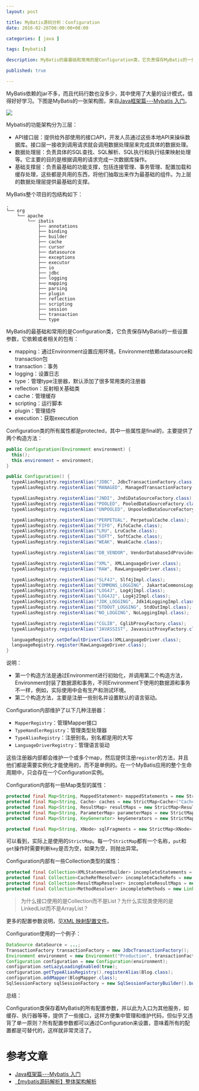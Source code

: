 ```yaml
---
layout: post

title: MyBatis源码分析：Configuration
date: 2016-02-26T08:00:00+08:00

categories: [ java ]

tags: [mybatis]

description: MyBatis的最基础和常用的是Configuration类，它负责保存MyBatis的一些设置参数。

published: true

---
```


MyBatis依赖的jar不多，而且代码行数也没多少，其中使用了大量的设计模式，值得好好学习。下图是MyBatis的一张架构图，来自[Java框架篇---Mybatis 入门](http://www.imooc.com/article/1291)。

![](http://img.mukewang.com/55b1dbbd00016b6407090390.png)

Mybatis的功能架构分为三层：

- API接口层：提供给外部使用的接口API，开发人员通过这些本地API来操纵数据库。接口层一接收到调用请求就会调用数据处理层来完成具体的数据处理。
- 数据处理层：负责具体的SQL查找、SQL解析、SQL执行和执行结果映射处理等。它主要的目的是根据调用的请求完成一次数据库操作。
- 基础支撑层：负责最基础的功能支撑，包括连接管理、事务管理、配置加载和缓存处理，这些都是共用的东西，将他们抽取出来作为最基础的组件。为上层的数据处理层提供最基础的支撑。

MyBatis整个项目的包结构如下：

~~~
.
└── org
    └── apache
        └── ibatis
            ├── annotations
            ├── binding
            ├── builder
            ├── cache
            ├── cursor
            ├── datasource
            ├── exceptions
            ├── executor
            ├── io
            ├── jdbc
            ├── logging
            ├── mapping
            ├── parsing
            ├── plugin
            ├── reflection
            ├── scripting
            ├── session
            ├── transaction
            └── type
~~~

MyBatis的最基础和常用的是Configuration类，它负责保存MyBatis的一些设置参数，它依赖或者相关的包有：

- mapping：通过Environment设置应用环境，Environment依赖datasource和transaction包
- transaction：事务
- logging：设置日志
- type：管理type注册器，默认添加了很多常用类的注册器
- reflection：反射相关基础类
- cache：管理缓存
- scripting：运行脚本
- plugin：管理插件
- execution：获取execution

Configuration类的所有属性都是protected，其中一些属性是final的，主要提供了两个构造方法：

~~~java
public Configuration(Environment environment) {
  this();
  this.environment = environment;
}

public Configuration() {
  typeAliasRegistry.registerAlias("JDBC", JdbcTransactionFactory.class);
  typeAliasRegistry.registerAlias("MANAGED", ManagedTransactionFactory.class);

  typeAliasRegistry.registerAlias("JNDI", JndiDataSourceFactory.class);
  typeAliasRegistry.registerAlias("POOLED", PooledDataSourceFactory.class);
  typeAliasRegistry.registerAlias("UNPOOLED", UnpooledDataSourceFactory.class);

  typeAliasRegistry.registerAlias("PERPETUAL", PerpetualCache.class);
  typeAliasRegistry.registerAlias("FIFO", FifoCache.class);
  typeAliasRegistry.registerAlias("LRU", LruCache.class);
  typeAliasRegistry.registerAlias("SOFT", SoftCache.class);
  typeAliasRegistry.registerAlias("WEAK", WeakCache.class);

  typeAliasRegistry.registerAlias("DB_VENDOR", VendorDatabaseIdProvider.class);

  typeAliasRegistry.registerAlias("XML", XMLLanguageDriver.class);
  typeAliasRegistry.registerAlias("RAW", RawLanguageDriver.class);

  typeAliasRegistry.registerAlias("SLF4J", Slf4jImpl.class);
  typeAliasRegistry.registerAlias("COMMONS_LOGGING", JakartaCommonsLoggingImpl.class);
  typeAliasRegistry.registerAlias("LOG4J", Log4jImpl.class);
  typeAliasRegistry.registerAlias("LOG4J2", Log4j2Impl.class);
  typeAliasRegistry.registerAlias("JDK_LOGGING", Jdk14LoggingImpl.class);
  typeAliasRegistry.registerAlias("STDOUT_LOGGING", StdOutImpl.class);
  typeAliasRegistry.registerAlias("NO_LOGGING", NoLoggingImpl.class);

  typeAliasRegistry.registerAlias("CGLIB", CglibProxyFactory.class);
  typeAliasRegistry.registerAlias("JAVASSIST", JavassistProxyFactory.class);

  languageRegistry.setDefaultDriverClass(XMLLanguageDriver.class);
  languageRegistry.register(RawLanguageDriver.class);
}
~~~

说明：

- 第一个构造方法是通过Environment进行初始化，并调用第二个构造方法，Environment封装了数据源和事务，不同Environment下使用的数据源和事务不一样，例如，实际使用中会有生产和测试环境。
- 第二个构造方法，主要是注册一些别名并设置默认的语言驱动。

Configuration内部维护了以下几种注册器：

- `MapperRegistry`：管理Mapper接口
- `TypeHandlerRegistry`：管理类型处理器
- `TypeAliasRegistry`：注册别名，别名都是用的大写
- `LanguageDriverRegistry`：管理语言驱动

这些注册器内部都会维护一个或多个map，然后提供注册`register`的方法，并且他们都是需要实例化才能使用的，而不是单例的。在一个MyBatis应用的整个生命周期中，只会存在一个Configuration实例。

Configuration内部有一些Map类型的属性：

~~~java
protected final Map<String, MappedStatement> mappedStatements = new StrictMap<MappedStatement>("Mapped Statements collection");
protected final Map<String, Cache> caches = new StrictMap<Cache>("Caches collection");
protected final Map<String, ResultMap> resultMaps = new StrictMap<ResultMap>("Result Maps collection");
protected final Map<String, ParameterMap> parameterMaps = new StrictMap<ParameterMap>("Parameter Maps collection");
protected final Map<String, KeyGenerator> keyGenerators = new StrictMap<KeyGenerator>("Key Generators collection");

protected final Map<String, XNode> sqlFragments = new StrictMap<XNode>("XML fragments parsed from previous mappers");
~~~

可以看到，实际上是使用的`StrictMap`。每一个`StrictMap`都有一个名称，`put`和`get`操作时需要判断`key`是否为空，如果为空，则抛出异常。

Configuration内部有一些Collection类型的属性：

~~~java
protected final Collection<XMLStatementBuilder> incompleteStatements = new LinkedList<XMLStatementBuilder>();
protected final Collection<CacheRefResolver> incompleteCacheRefs = new LinkedList<CacheRefResolver>();
protected final Collection<ResultMapResolver> incompleteResultMaps = new LinkedList<ResultMapResolver>();
protected final Collection<MethodResolver> incompleteMethods = new LinkedList<MethodResolver>();
~~~

>为什么接口使用的是Collection而不是List？为什么实现类使用的是LinkedList而不是ArrayList？

更多的配置参数说明，见[XML 映射配置文件](http://www.mybatis.org/mybatis-3/zh/configuration.html)。

Configuration使用的一个例子：

~~~java
DataSource dataSource = ...;
TransactionFactory transactionFactory = new JdbcTransactionFactory();
Environment environment = new Environment("Production", transactionFactory, dataSource);
Configuration configuration = new Configuration(environment);
configuration.setLazyLoadingEnabled(true);
configuration.getTypeAliasRegistry().registerAlias(Blog.class);
configuration.addMapper(BlogMapper.class);
SqlSessionFactory sqlSessionFactory = new SqlSessionFactoryBuilder().build(configuration);
~~~

总结：

Configuration类保存着MyBatis的所有配置参数，并以此为入口为其他服务，如缓存、执行器等等，提供了一些接口，这样方便集中管理和维护代码，但似乎又违背了单一原则？所有配置参数都可以通过Configuration来设置，意味着所有的配置都是可替代的，这样就非常灵活了。


# 参考文章

- [Java框架篇---Mybatis 入门](http://www.imooc.com/article/1291)
- [【mybatis源码解析】整体架构解析](http://sukerz.scse.cn/index.php/2016/02/01/mybatis-framework/)

